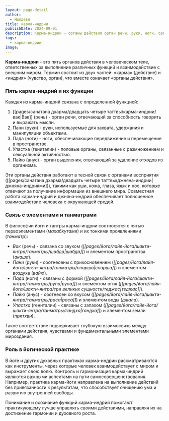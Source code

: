 ```yaml
---
layout: page-detail
author:
  - Яшодеви
title: карма-индрии
publishDate: 2024-09-01
description: Карма-индрии - органы действия орган речи, руки, ноги, орган воспроизводства, орган выделения; относятся к семнадцати элементам тонкого тела.
tags:
  - карма-индрии
image:
---
```

**Карма-индрии**  - это пять органов действия в человеческом теле, ответственных за выполнение различных функций и взаимодействие с внешним миром. Термин состоит из двух частей: «карма» (действие) и «индрия» (чувство, орган), что вместе означает «органы действия».

### Пять карма-индрий и их функции

Каждая из карма-индрий связана с определенной функцией:

1. [[pages/санатана дхарма/двадцать четыре таттвы/карма-индрии/вак|Вак]] (речь) - орган речи, отвечающий за способность говорить и выражать мысли.
2. Пани (руки) - руки, используемые для захвата, удержания и манипуляции объектами.
3. Пада (ноги) - ноги, обеспечивающие передвижение и перемещение в пространстве.
4. Упастха (гениталии) - половые органы, связанные с размножением и сексуальной активностью.
5. Пайю (анус) - орган выделения, отвечающий за удаление отходов из организма.

Эти органы действия работают в тесной связи с органами восприятия ([[pages/санатана дхарма/двадцать четыре таттвы/джняна-индрии|джняна-индриями]]), такими как уши, кожа, глаза, язык и нос, которые отвечают за получение информации из внешнего мира. Совместная работа карма-индрий и джняна-индрий обеспечивает полноценное взаимодействие человека с окружающей средой.

### Связь с элементами и танматрами

В философии йоги и тантры карма-индрии соотносятся с пятью первоэлементами (_махабхутами_) и их тонкими проявлениями (_танматр_):

- *Вак* (речь) - связана со звуком (_[[pages/йога/лайя-йога/шакти-янтра/танматры/шабда|шабда]]_) и элементом пространства (_акаша_).
- *Пани* (руки) - соотнесены с прикосновением (_[[pages/йога/лайя-йога/шакти-янтра/танматры/спарша|спарша]]_) и элементом воздуха (_вайю_).
- *Пада* (ноги) - связаны с формой (_[[pages/йога/лайя-йога/шакти-янтра/танматры/рупа|рупа]]_) и элементом огня (_[[pages/йога/лайя-йога/шакти-янтра/три великих сущности/теджас|теджас]]_).
- *Пайю* (анус) - соотнесен со вкусом (_[[pages/йога/лайя-йога/шакти-янтра/танматры/раса|раса]]_) и элементом воды (_джала_).
- *Упастха* (гениталии) - связаны с запахом (_[[pages/йога/лайя-йога/шакти-янтра/танматры/гандха|гандха]]_) и элементом земли (_притхви_).

Такое соответствие подчеркивает глубокую взаимосвязь между органами действия, чувствами и фундаментальными элементами мироздания.

### Роль в йогической практике

В йоге и других духовных практиках карма-индрии рассматриваются как инструменты, через которые человек взаимодействует с миром и выражает свою волю. Контроль и гармонизация карма-индрий являются важными аспектами на пути самосовершенствования. Например, практика карма-йоги направлена на выполнение действий без привязанности к результатам, что способствует очищению ума и развитию внутренней свободы.

Понимание и осознание функций карма-индрий помогают практикующему лучше управлять своими действиями, направляя их на достижение гармонии и духовного роста.

